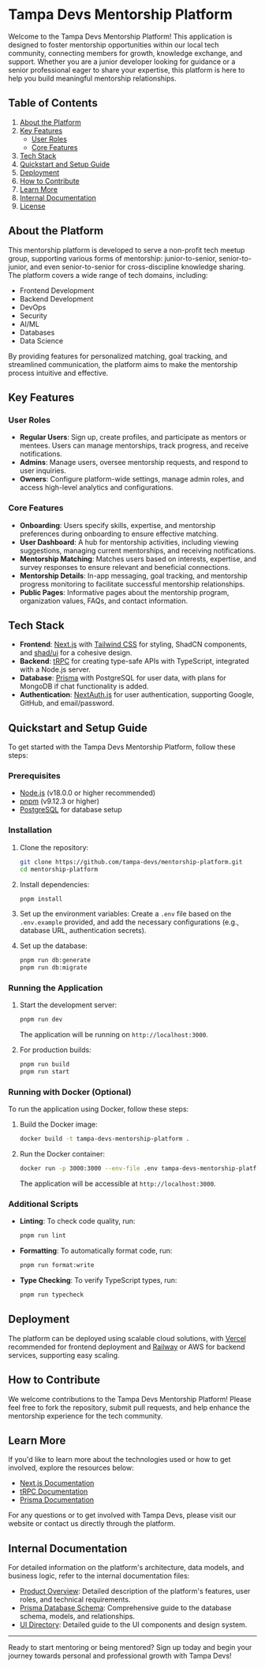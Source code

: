 # Tampa Devs Mentorship Platform

Welcome to the Tampa Devs Mentorship Platform! This application is designed to foster mentorship opportunities within our local tech community, connecting members for growth, knowledge exchange, and support. Whether you are a junior developer looking for guidance or a senior professional eager to share your expertise, this platform is here to help you build meaningful mentorship relationships.

## Table of Contents
1. [About the Platform](#about-the-platform)
2. [Key Features](#key-features)
   - [User Roles](#user-roles)
   - [Core Features](#core-features)
3. [Tech Stack](#tech-stack)
4. [Quickstart and Setup Guide](#quickstart-and-setup-guide)
5. [Deployment](#deployment)
6. [How to Contribute](#how-to-contribute)
7. [Learn More](#learn-more)
8. [Internal Documentation](#internal-documentation)
9. [License](#license)

## About the Platform

This mentorship platform is developed to serve a non-profit tech meetup group, supporting various forms of mentorship: junior-to-senior, senior-to-junior, and even senior-to-senior for cross-discipline knowledge sharing. The platform covers a wide range of tech domains, including:

- Frontend Development
- Backend Development
- DevOps
- Security
- AI/ML
- Databases
- Data Science

By providing features for personalized matching, goal tracking, and streamlined communication, the platform aims to make the mentorship process intuitive and effective.

## Key Features

### User Roles
- **Regular Users**: Sign up, create profiles, and participate as mentors or mentees. Users can manage mentorships, track progress, and receive notifications.
- **Admins**: Manage users, oversee mentorship requests, and respond to user inquiries.
- **Owners**: Configure platform-wide settings, manage admin roles, and access high-level analytics and configurations.

### Core Features
- **Onboarding**: Users specify skills, expertise, and mentorship preferences during onboarding to ensure effective matching.
- **User Dashboard**: A hub for mentorship activities, including viewing suggestions, managing current mentorships, and receiving notifications.
- **Mentorship Matching**: Matches users based on interests, expertise, and survey responses to ensure relevant and beneficial connections.
- **Mentorship Details**: In-app messaging, goal tracking, and mentorship progress monitoring to facilitate successful mentorship relationships.
- **Public Pages**: Informative pages about the mentorship program, organization values, FAQs, and contact information.

## Tech Stack
- **Frontend**: [Next.js](https://nextjs.org) with [Tailwind CSS](https://tailwindcss.com) for styling, ShadCN components, and [shad/ui](https://shadcn.dev) for a cohesive design.
- **Backend**: [tRPC](https://trpc.io) for creating type-safe APIs with TypeScript, integrated with a Node.js server.
- **Database**: [Prisma](https://prisma.io) with PostgreSQL for user data, with plans for MongoDB if chat functionality is added.
- **Authentication**: [NextAuth.js](https://next-auth.js.org) for user authentication, supporting Google, GitHub, and email/password.

## Quickstart and Setup Guide

To get started with the Tampa Devs Mentorship Platform, follow these steps:

### Prerequisites
- [Node.js](https://nodejs.org) (v18.0.0 or higher recommended)
- [pnpm](https://pnpm.io) (v9.12.3 or higher)
- [PostgreSQL](https://www.postgresql.org) for database setup

### Installation
1. Clone the repository:
   ```bash
   git clone https://github.com/tampa-devs/mentorship-platform.git
   cd mentorship-platform
   ```

2. Install dependencies:
   ```bash
   pnpm install
   ```

3. Set up the environment variables:
   Create a `.env` file based on the `.env.example` provided, and add the necessary configurations (e.g., database URL, authentication secrets).

4. Set up the database:
   ```bash
   pnpm run db:generate
   pnpm run db:migrate
   ```

### Running the Application
1. Start the development server:
   ```bash
   pnpm run dev
   ```
   The application will be running on `http://localhost:3000`.

2. For production builds:
   ```bash
   pnpm run build
   pnpm run start
   ```

### Running with Docker (Optional)
To run the application using Docker, follow these steps:

1. Build the Docker image:
   ```bash
   docker build -t tampa-devs-mentorship-platform .
   ```

2. Run the Docker container:
   ```bash
   docker run -p 3000:3000 --env-file .env tampa-devs-mentorship-platform
   ```
   The application will be accessible at `http://localhost:3000`.

### Additional Scripts
- **Linting**: To check code quality, run:
  ```bash
  pnpm run lint
  ```
- **Formatting**: To automatically format code, run:
  ```bash
  pnpm run format:write
  ```
- **Type Checking**: To verify TypeScript types, run:
  ```bash
  pnpm run typecheck
  ```

## Deployment
The platform can be deployed using scalable cloud solutions, with [Vercel](https://vercel.com) recommended for frontend deployment and [Railway](https://railway.app) or AWS for backend services, supporting easy scaling.

## How to Contribute
We welcome contributions to the Tampa Devs Mentorship Platform! Please feel free to fork the repository, submit pull requests, and help enhance the mentorship experience for the tech community.

## Learn More
If you'd like to learn more about the technologies used or how to get involved, explore the resources below:
- [Next.js Documentation](https://nextjs.org/docs)
- [tRPC Documentation](https://trpc.io/docs)
- [Prisma Documentation](https://prisma.io/docs)

For any questions or to get involved with Tampa Devs, please visit our website or contact us directly through the platform.

## Internal Documentation

For detailed information on the platform's architecture, data models, and business logic, refer to the internal documentation files:
- [Product Overview](./PRODUCT.md): Detailed description of the platform's features, user roles, and technical requirements.
- [Prisma Database Schema](./prisma/README.md): Comprehensive guide to the database schema, models, and relationships.
- [UI Directory](./src/ui/README.md): Detailed guide to the UI components and design system.

---
Ready to start mentoring or being mentored? Sign up today and begin your journey towards personal and professional growth with Tampa Devs!

